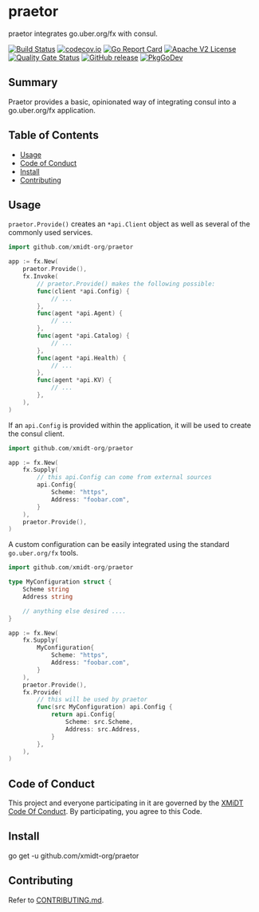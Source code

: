 # praetor

praetor integrates go.uber.org/fx with consul.

[![Build Status](https://github.com/xmidt-org/praetor/workflows/CI/badge.svg)](https://github.com/xmidt-org/praetor/actions)
[![codecov.io](http://codecov.io/github/xmidt-org/praetor/coverage.svg?branch=main)](http://codecov.io/github/xmidt-org/praetor?branch=main)
[![Go Report Card](https://goreportcard.com/badge/github.com/xmidt-org/praetor)](https://goreportcard.com/report/github.com/xmidt-org/praetor)
[![Apache V2 License](http://img.shields.io/badge/license-Apache%20V2-blue.svg)](https://github.com/xmidt-org/praetor/blob/main/LICENSE)
[![Quality Gate Status](https://sonarcloud.io/api/project_badges/measure?project=xmidt-org_PROJECT&metric=alert_status)](https://sonarcloud.io/dashboard?id=xmidt-org_PROJECT)
[![GitHub release](https://img.shields.io/github/release/xmidt-org/praetor.svg)](CHANGELOG.md)
[![PkgGoDev](https://pkg.go.dev/badge/github.com/xmidt-org/praetor)](https://pkg.go.dev/github.com/xmidt-org/praetor)

## Summary

Praetor provides a basic, opinionated way of integrating consul into a go.uber.org/fx application.

## Table of Contents

- [Usage](#usage)
- [Code of Conduct](#code-of-conduct)
- [Install](#install)
- [Contributing](#contributing)

## Usage

`praetor.Provide()` creates an `*api.Client` object as well as several of the commonly used services.

```go
import github.com/xmidt-org/praetor

app := fx.New(
    praetor.Provide(),
    fx.Invoke(
        // praetor.Provide() makes the following possible:
        func(client *api.Config) {
            // ...
        },
        func(agent *api.Agent) {
            // ...
        },
        func(agent *api.Catalog) {
            // ...
        },
        func(agent *api.Health) {
            // ...
        },
        func(agent *api.KV) {
            // ...
        },
    ),
)
```

If an `api.Config` is provided within the application, it will be used to create the consul client.

```go
import github.com/xmidt-org/praetor

app := fx.New(
    fx.Supply(
        // this api.Config can come from external sources
        api.Config{
            Scheme: "https",
            Address: "foobar.com",
        }
    ),
    praetor.Provide(),
)
```

A custom configuration can be easily integrated using the standard `go.uber.org/fx` tools.

```go
import github.com/xmidt-org/praetor

type MyConfiguration struct {
    Scheme string
    Address string

    // anything else desired ....
}

app := fx.New(
    fx.Supply(
        MyConfiguration{
            Scheme: "https",
            Address: "foobar.com",
        }
    ),
    praetor.Provide(),
    fx.Provide(
        // this will be used by praetor
        func(src MyConfiguration) api.Config {
            return api.Config{
                Scheme: src.Scheme,
                Address: src.Address,
            }
        },
    ),
)
```

## Code of Conduct

This project and everyone participating in it are governed by the [XMiDT Code Of Conduct](https://xmidt.io/docs/community/code_of_conduct/). 
By participating, you agree to this Code.

## Install

go get -u github.com/xmidt-org/praetor

## Contributing

Refer to [CONTRIBUTING.md](CONTRIBUTING.md).
